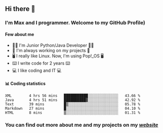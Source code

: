## Hi there 👋
### I'm Max and I programmer. Welcome to my GitHub Profile)

#### **Few about me**
- 👨‍💻 I'm Junior Python/Java Developer 👨‍💻
- 📁 I'm always working on my projects 📁
- 🖥️ I really like Linux. Now, I'm using Pop!_OS 🖥️
- ⌨️ I write code for 2 years ⌨️
- 💻 I like coding and IT 💻

#### 📊 **Coding statistics**
<!--START_SECTION:waka-->
```text
XML        4 hrs 56 mins   ███████████░░░░░░░░░░░░░░   43.66 % 
Java       4 hrs 51 mins   ██████████▓░░░░░░░░░░░░░░   42.92 % 
Text       39 mins         █▒░░░░░░░░░░░░░░░░░░░░░░░   05.78 % 
Markdown   27 mins         █░░░░░░░░░░░░░░░░░░░░░░░░   04.10 % 
HTML       8 mins          ▒░░░░░░░░░░░░░░░░░░░░░░░░   01.31 % 
```
<!--END_SECTION:waka-->

### **You can find out more about me and my projects on my *[website](https://merive.herokuapp.com/)***
